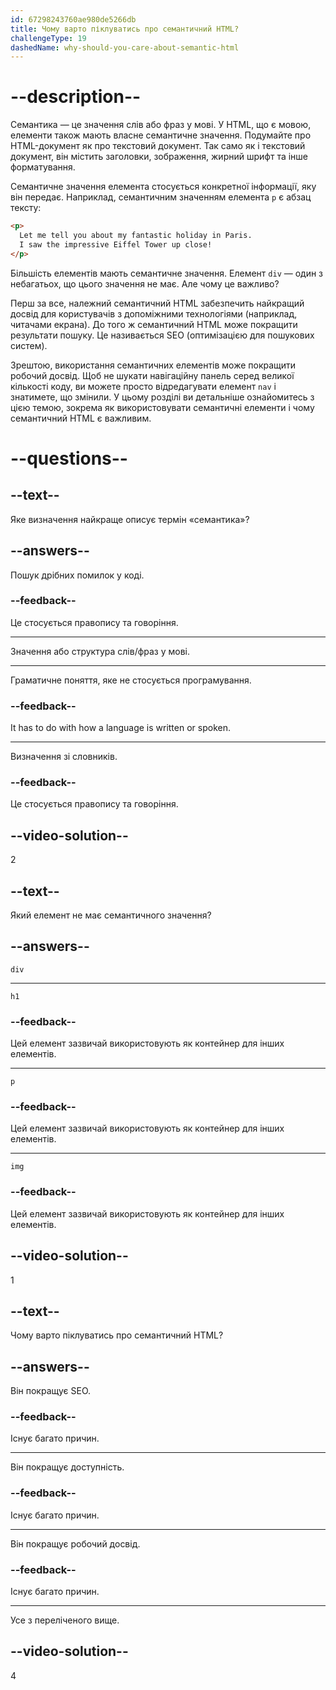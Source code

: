 ```yaml
---
id: 67298243760ae980de5266db
title: Чому варто піклуватись про семантичний HTML?
challengeType: 19
dashedName: why-should-you-care-about-semantic-html
---
```


# --description--

Семантика — це значення слів або фраз у мові. У HTML, що є мовою, елементи також мають власне семантичне значення. Подумайте про HTML-документ як про текстовий документ. Так само як і текстовий документ, він містить заголовки, зображення, жирний шрифт та інше форматування.

Семантичне значення елемента стосується конкретної інформації, яку він передає. Наприклад, семантичним значенням елемента `p` є абзац тексту:

```html
<p>
  Let me tell you about my fantastic holiday in Paris.
  I saw the impressive Eiffel Tower up close!
</p>
```

Більшість елементів мають семантичне значення. Елемент `div` — один з небагатьох, що цього значення не має. Але чому це важливо?

Перш за все, належний семантичний HTML забезпечить найкращий досвід для користувачів з допоміжними технологіями (наприклад, читачами екрана). До того ж семантичний HTML може покращити результати пошуку. Це називається SEO (оптимізацією для пошукових систем).

Зрештою, використання семантичних елементів може покращити робочий досвід. Щоб не шукати навігаційну панель серед великої кількості коду, ви можете просто відредагувати елемент `nav` і знатимете, що змінили. У цьому розділі ви детальніше ознайомитесь з цією темою, зокрема як використовувати семантичні елементи і чому семантичний HTML є важливим.

# --questions--

## --text--

Яке визначення найкраще описує термін «семантика»?

## --answers--

Пошук дрібних помилок у коді.

### --feedback--

Це стосується правопису та говоріння.

---

Значення або структура слів/фраз у мові.

---

Граматичне поняття, яке не стосується програмування.

### --feedback--

It has to do with how a language is written or spoken.

---

Визначення зі словників.

### --feedback--

Це стосується правопису та говоріння.

## --video-solution--

2

## --text--

Який елемент не має семантичного значення?

## --answers--

`div`

---

`h1`

### --feedback--

Цей елемент зазвичай використовують як контейнер для інших елементів.

---

`p`

### --feedback--

Цей елемент зазвичай використовують як контейнер для інших елементів.

---

`img`

### --feedback--

Цей елемент зазвичай використовують як контейнер для інших елементів.

## --video-solution--

1

## --text--

Чому варто піклуватись про семантичний HTML?

## --answers--

Він покращує SEO.

### --feedback--

Існує багато причин.

---

Він покращує доступність.

### --feedback--

Існує багато причин.

---

Він покращує робочий досвід.

### --feedback--

Існує багато причин.

---

Усе з переліченого вище.

## --video-solution--

4
